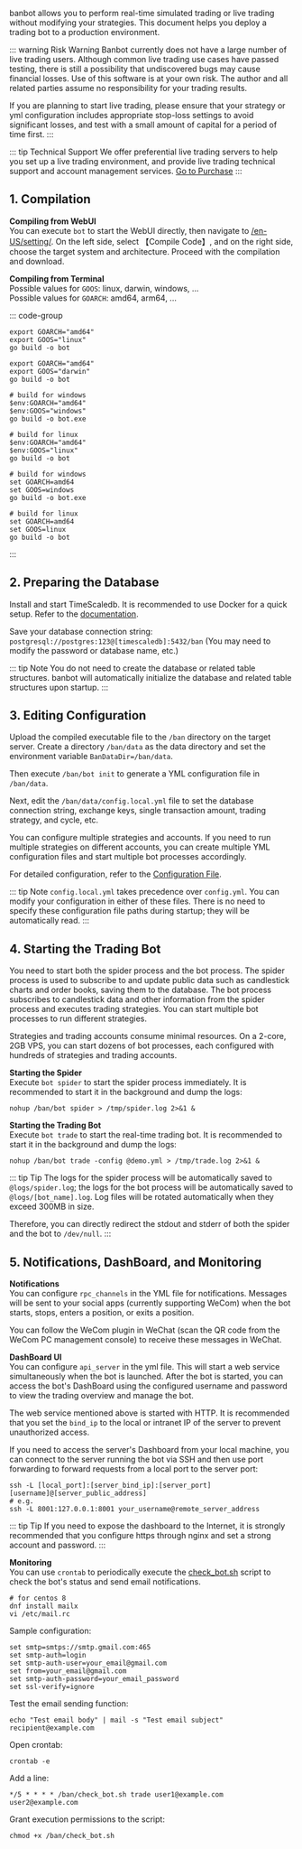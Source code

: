 banbot allows you to perform real-time simulated trading or live trading without modifying your strategies. This document helps you deploy a trading bot to a production environment.

::: warning Risk Warning
Banbot currently does not have a large number of live trading users. Although common live trading use cases have passed testing, there is still a possibility that undiscovered bugs may cause financial losses. Use of this software is at your own risk. The author and all related parties assume no responsibility for your trading results.

If you are planning to start live trading, please ensure that your strategy or yml configuration includes appropriate stop-loss settings to avoid significant losses, and test with a small amount of capital for a period of time first.
:::

::: tip Technical Support
We offer preferential live trading servers to help you set up a live trading environment, and provide live trading technical support and account management services. [Go to Purchase](https://banbot.site/en-US/services)
:::

## 1. Compilation
**Compiling from WebUI**  
You can execute `bot` to start the WebUI directly, then navigate to [/en-US/setting/](http://127.0.0.1:8000/en-US/setting/). On the left side, select 【Compile Code】, and on the right side, choose the target system and architecture. Proceed with the compilation and download.

**Compiling from Terminal**  
Possible values for `GOOS`: linux, darwin, windows, ...  
Possible values for `GOARCH`: amd64, arm64, ...

::: code-group
```shell [Linux]
export GOARCH="amd64"
export GOOS="linux"
go build -o bot
```

```shell [MacOS]
export GOARCH="amd64"
export GOOS="darwin"
go build -o bot
```

```shell [Windows Power Shell]
# build for windows
$env:GOARCH="amd64"
$env:GOOS="windows"
go build -o bot.exe

# build for linux
$env:GOARCH="amd64"
$env:GOOS="linux"
go build -o bot
```

```shell [Windows CMD]
# build for windows
set GOARCH=amd64
set GOOS=windows
go build -o bot.exe

# build for linux
set GOARCH=amd64
set GOOS=linux
go build -o bot
```
:::

## 2. Preparing the Database
Install and start TimeScaledb. It is recommended to use Docker for a quick setup. Refer to the [documentation](https://docs.timescale.com/self-hosted/latest/install/).

Save your database connection string: `postgresql://postgres:123@[timescaledb]:5432/ban` (You may need to modify the password or database name, etc.)

::: tip Note
You do not need to create the database or related table structures. banbot will automatically initialize the database and related table structures upon startup.
:::

## 3. Editing Configuration
Upload the compiled executable file to the `/ban` directory on the target server. Create a directory `/ban/data` as the data directory and set the environment variable `BanDataDir=/ban/data`.

Then execute `/ban/bot init` to generate a YML configuration file in `/ban/data`.

Next, edit the `/ban/data/config.local.yml` file to set the database connection string, exchange keys, single transaction amount, trading strategy, and cycle, etc.

You can configure multiple strategies and accounts. If you need to run multiple strategies on different accounts, you can create multiple YML configuration files and start multiple bot processes accordingly.

For detailed configuration, refer to the [Configuration File](./configuration.md).

::: tip Note
`config.local.yml` takes precedence over `config.yml`. You can modify your configuration in either of these files. There is no need to specify these configuration file paths during startup; they will be automatically read.
:::

## 4. Starting the Trading Bot
You need to start both the spider process and the bot process. The spider process is used to subscribe to and update public data such as candlestick charts and order books, saving them to the database.
The bot process subscribes to candlestick data and other information from the spider process and executes trading strategies. You can start multiple bot processes to run different strategies.

Strategies and trading accounts consume minimal resources. On a 2-core, 2GB VPS, you can start dozens of bot processes, each configured with hundreds of strategies and trading accounts.

**Starting the Spider**  
Execute `bot spider` to start the spider process immediately. It is recommended to start it in the background and dump the logs:
```shell
nohup /ban/bot spider > /tmp/spider.log 2>&1 &
```
**Starting the Trading Bot**  
Execute `bot trade` to start the real-time trading bot. It is recommended to start it in the background and dump the logs:
```shell
nohup /ban/bot trade -config @demo.yml > /tmp/trade.log 2>&1 &
```
::: tip Tip
The logs for the spider process will be automatically saved to `@logs/spider.log`; the logs for the bot process will be automatically saved to `@logs/[bot_name].log`. Log files will be rotated automatically when they exceed 300MB in size.

Therefore, you can directly redirect the stdout and stderr of both the spider and the bot to `/dev/null`.
:::

## 5. Notifications, DashBoard, and Monitoring
**Notifications**  
You can configure `rpc_channels` in the YML file for notifications. Messages will be sent to your social apps (currently supporting WeCom) when the bot starts, stops, enters a position, or exits a position.

You can follow the WeCom plugin in WeChat (scan the QR code from the WeCom PC management console) to receive these messages in WeChat.

**DashBoard UI**  
You can configure `api_server` in the yml file. This will start a web service simultaneously when the bot is launched. After the bot is started, you can access the bot's DashBoard using the configured username and password to view the trading overview and manage the bot.

The web service mentioned above is started with HTTP. It is recommended that you set the `bind_ip` to the local or intranet IP of the server to prevent unauthorized access.

If you need to access the server's Dashboard from your local machine, you can connect to the server running the bot via SSH and then use port forwarding to forward requests from a local port to the server port:
```shell
ssh -L [local_port]:[server_bind_ip]:[server_port] [username]@[server_public_address]
# e.g. 
ssh -L 8001:127.0.0.1:8001 your_username@remote_server_address
```

::: tip Tip
If you need to expose the dashboard to the Internet, it is strongly recommended that you configure https through nginx and set a strong account and password.
:::

**Monitoring**  
You can use `crontab` to periodically execute the [check_bot.sh](https://github.com/banbox/banbot/blob/main/doc/check_bot.sh) script to check the bot's status and send email notifications.
```shell
# for centos 8
dnf install mailx
vi /etc/mail.rc
```
Sample configuration:
```text
set smtp=smtps://smtp.gmail.com:465
set smtp-auth=login
set smtp-auth-user=your_email@gmail.com
set from=your_email@gmail.com
set smtp-auth-password=your_email_password
set ssl-verify=ignore
```
Test the email sending function:
```shell
echo "Test email body" | mail -s "Test email subject" recipient@example.com
```
Open crontab:
```shell
crontab -e
```
Add a line:
```text
*/5 * * * * /ban/check_bot.sh trade user1@example.com user2@example.com
```
Grant execution permissions to the script:
```shell
chmod +x /ban/check_bot.sh
```